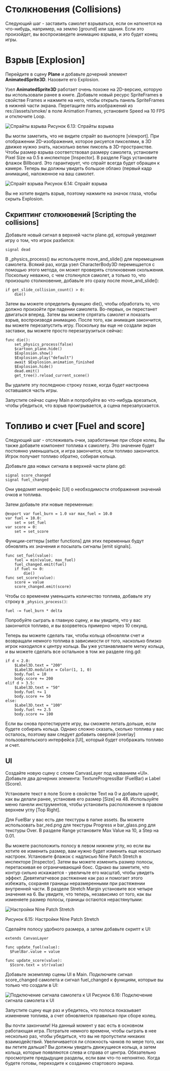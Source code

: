﻿# Столкновения (Collisions)

Следующий шаг - заставить самолет взрываться, если он наткнется на что-нибудь, например, на землю [ground] или здания. Если это произойдет, вы воспроизведете анимацию взрыва, и это будет конец игры.

# Взрыв [Explosion]

Перейдите в сцену **Plane** и добавьте дочерний элемент **AnimatedSprite3D**. Назовите его Explosion.

Узел **AnimatedSprite3D** работает очень похоже на 2D-версию, которую вы использовали ранее в книге. Добавьте новый ресурс SpriteFrames в свойстве Frames и нажмите на него, чтобы открыть панель SpriteFrames в нижней части экрана. Перетащите пять изображений из res://assets/smoke/ в поле Animation Frames, установите Speed на 10 FPS и отключите Loop.

![ Спрайты взрыва](/img/infinity-fly/6.13.jpg)
Рисунок 6.13: Спрайты взрыва

Вы могли заметить, что не видите спрайт во вьюпорте [viewport]. При отображении 2D-изображения, которое рисуется пикселями, в 3D движке нужно знать, насколько велик пиксель в 3D-пространстве. Чтобы размер взрыва соответствовал размеру самолета, установите Pixel Size на 0.5 в инспекторе [Inspector]. В разделе Flags установите флажок Billboard. Это гарантирует, что спрайт всегда будет обращен к камере. Теперь вы должны увидеть большое облако (первый кадр анимации), наложенное на ваш самолет.

![ Спрайт взрыва](/img/infinity-fly/6.14.jpg)
Рисунок 6.14: Спрайт взрыва

Вы не хотите видеть взрыв, поэтому нажмите на значок глаза, чтобы скрыть Explosion.

## Скриптинг столкновений [Scripting the collisions]

Добавьте новый сигнал в верхней части plane.gd, который уведомит игру о том, что игрок разбился:

```gdscript
signal dead
```

В _physics_process() вы используете move_and_slide() для перемещения самолета. Всякий раз, когда узел CharacterBody3D перемещается с помощью этого метода, он может проверять столкновения скольжения. Поскольку неважно, с чем столкнулся самолет, а только то, что произошло столкновение, добавьте это сразу после move_and_slide():

```gdscript
if get_slide_collision_count() > 0:
    die()
```

Затем вы можете определить функцию die(), чтобы обработать то, что должно произойти при падении самолета. Во-первых, он перестанет двигаться вперед. Затем вы можете спрятать самолет и показать взрыв, воспроизводя анимацию. После того, как анимация закончится, вы можете перезапустить игру. Поскольку вы еще не создали экран заставки, вы можете просто перезагрузиться сейчас:

```gdscript
func die():
    set_physics_process(false)
    $cartoon_plane.hide()
    $Explosion.show()
    $Explosion.play("default")
    await $Explosion.animation_finished
    $Explosion.hide()
    dead.emit()
    get_tree().reload_current_scene()
```

Вы удалите эту последнюю строку позже, когда будет настроена оставшаяся часть игры.

Запустите сейчас сцену Main и попробуйте во что-нибудь врезаться, чтобы убедиться, что взрыв проигрывается, а сцена перезапускается.

# Топливо и счет [Fuel and score]

Следующий шаг - отслеживать очки, заработанные при сборе колец. Вы также добавите компонент топлива к самолету. Это значение будет постоянно уменьшаться, и игра закончится, если топливо закончится. Игрок получает топливо обратно, собирая кольца.

Добавьте два новых сигнала в верхней части plane.gd:

```gdscript
signal score_changed
signal fuel_changed
```

Они уведомят интерфейс [UI] о необходимости отображения значений очков и топлива.

Затем добавьте эти новые переменные:
```gdscript
@export var fuel_burn = 1.0 var max_fuel = 10.0
var fuel = 10.0:
    set = set_fuel
var score = 0:
    set = set_score
```

Функции-сеттеры [setter functions] для этих переменных будут обновлять их значения и посылать сигналы [emit signals].

```gdscript
func set_fuel(value):
    fuel = min(value, max_fuel)
    fuel_changed.emit(fuel)
    if fuel <= 0:
        die()
func set_score(value):
    score = value
    score_changed.emit(score)

```
Чтобы со временем уменьшить количество топлива, добавьте эту строку в `_physics_process()`:

```gdscript
fuel -= fuel_burn * delta
```

Попробуйте сыграть в главную сцену, и вы увидите, что у вас закончится топливо, и вы взорветесь примерно через 10 секунд.

Теперь вы можете сделать так, чтобы кольца обновляли счет и возвращали немного топлива в зависимости от того, насколько близко игрок находился к центру кольца. Вы уже устанавливаете метку кольца, и вы можете сделать все остальное в том же разделе ring.gd:

```gdscript
if d < 2.0:
    $Label3D.text = "200"
    $Label3D.modulate = Color(1, 1, 0)
    body.fuel = 10
    body.score += 200
elif d > 3.5:
    $Label3D.text = "50"
    body.fuel += 1
    body.score += 50
else:
    $Label3D.text = "100"
    body.fuel += 2.5
    body.score += 100
```

Если вы снова протестируете игру, вы сможете летать дольше, если будете собирать кольца. Однако сложно сказать, сколько топлива у вас осталось, поэтому вам следует добавить оверлей [overlay] пользовательского интерфейса [UI], который будет отображать топливо и счет.

## UI

Создайте новую сцену с слоем CanvasLayer под названием «UI». Добавьте два дочерних элемента: TextureProgressBar (FuelBar) и Label (Score).

Установите текст в поле Score в свойстве Text на 0 и добавьте шрифт, как вы делали ранее, установив его размер [Size] на 48. Используйте меню панели инструментов, чтобы установить расположение в правом верхнем углу [Top Right].

Для FuelBar у вас есть две текстуры в папке assets. Вы можете использовать bar_red.png для текстуры Progress и bar_glass.png для текстуры Over. В разделе Range установите Max Value на 10, а Step на 0.01.

Вы можете расположить полосу в левом нижнем углу, но если вы хотите ее изменить размер, вам нужно будет изменить еще несколько настроек. Установите флажок с надписью Nine Patch Stretch в инспекторе [Inspector]. Затем вы можете изменить размер полосы, перетаскивая ее ограничивающий бокс. Однако вы заметите, что контур сильно искажается - увеличьте его масштаб, чтобы увидеть эффект. Девятипатчевое растяжение как раз и помогает этого избежать, сохраняя границы неразмеренными при растяжении внутренней части. В разделе Stretch Margin установите все четыре значения на 6. Вы увидите, что теперь, независимо от того, как вы изменяете размер полосы, границы остаются нерастянутыми:


![ Настройки Nine Patch Stretch](/img/infinity-fly/6.15.jpg)

Рисунок 6.15: Настройки Nine Patch Stretch

Сделайте полосу удобного размера, а затем добавьте скрипт к UI:

```
extends CanvasLayer

func update_fuel(value):
  $FuelBar.value = value

func update_score(value):
  $Score.text = str(value)
```

Добавьте экземпляр сцены UI в Main. Подключите сигнал score_changed самолета и сигнал fuel_changed к функциям, которые вы только что создали в UI:

![Подключение сигнала самолета к UI](/img/infinity-fly/6.16.jpg)
Рисунок 6.16: Подключение сигнала самолета к UI

Запустите сцену еще раз и убедитесь, что полоса показывает изменение топлива, а счет обновляется правильно при сборе колец.

Вы почти закончили! На данный момент у вас есть в основном работающая игра. Потратьте немного времени, чтобы сыграть в нее несколько раз, чтобы убедиться, что вы не пропустили никаких взаимодействий. Увеличивается ли сложность чанков по мере того, как вы летите дальше? Вы должны увидеть движущиеся кольца, а затем кольца, которые появляются слева и справа от центра. Обязательно просмотрите предыдущие разделы, если вам что-то непонятно. Когда будете готовы, переходите к созданию стартового экрана.